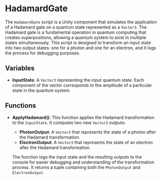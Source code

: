 # HadamardGate

The `HadamardGate` script is a Unity component that simulates the application of a Hadamard gate on a quantum state represented as a `Vector3`. The Hadamard gate is a fundamental operation in quantum computing that creates superpositions, allowing a quantum system to exist in multiple states simultaneously. This script is designed to transform an input state into two output states: one for a photon and one for an electron, and it logs the process for debugging purposes.

## Variables

- **InputState**: A `Vector3` representing the input quantum state. Each component of the vector corresponds to the amplitude of a particular state in the quantum system.

## Functions

- **ApplyHadamard()**: This function applies the Hadamard transformation to the `InputState`. It computes two new `Vector3` outputs:
  - **PhotonOutput**: A `Vector3` that represents the state of a photon after the Hadamard transformation.
  - **ElectronOutput**: A `Vector3` that represents the state of an electron after the Hadamard transformation.

  The function logs the input state and the resulting outputs to the console for easier debugging and understanding of the transformation process. It returns a tuple containing both the `PhotonOutput` and `ElectronOutput`.